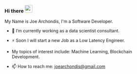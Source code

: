 ### Hi there <img src="https://media.giphy.com/media/hvRJCLFzcasrR4ia7z/giphy.gif" width="25px">

<!--
**Arkhamides/Arkhamides** is a ✨ _special_ ✨ repository because its `README.md` (this file) appears on your GitHub profile.

Here are some ideas to get you started:

- 🔭 I’m currently working on ...
- 🌱 I’m currently learning ...
- 👯 I’m looking to collaborate on ...
- 🤔 I’m looking for help with ...
- 💬 Ask me about ...
- 📫 How to reach me: ...
- 😄 Pronouns: ...
- ⚡ Fun fact: ...
-->

My Name is Joe Archondis, I'm a Software Developer.


- 🔭 I’m currently working as a data scientist consultant.
- ⚡ Soon I will start a new Job as a Low Latency Engineer.
- My topics of interest include: Machine Learning, Blockchain Development.



- 📫 How to reach me: joearchondis@gmail.com
